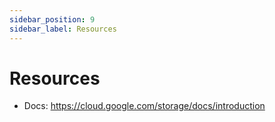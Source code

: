 ```yaml
---
sidebar_position: 9
sidebar_label: Resources
---
```


# Resources

- Docs: https://cloud.google.com/storage/docs/introduction